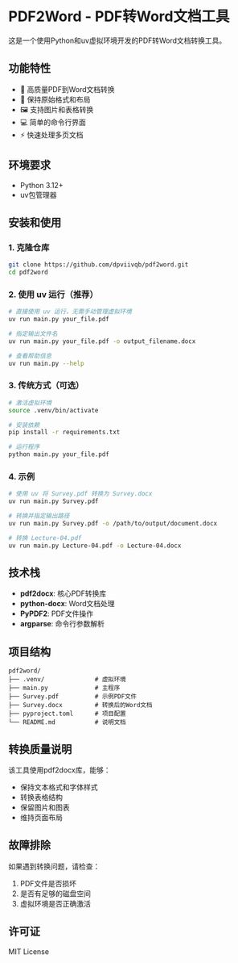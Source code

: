 # PDF2Word - PDF转Word文档工具

这是一个使用Python和uv虚拟环境开发的PDF转Word文档转换工具。

## 功能特性

- 🔄 高质量PDF到Word文档转换
- 📝 保持原始格式和布局
- 🖼️ 支持图片和表格转换
- 💻 简单的命令行界面
- ⚡ 快速处理多页文档

## 环境要求

- Python 3.12+
- uv包管理器

## 安装和使用

### 1. 克隆仓库
```bash
git clone https://github.com/dpviivqb/pdf2word.git
cd pdf2word
```

### 2. 使用 uv 运行（推荐）
```bash
# 直接使用 uv 运行，无需手动管理虚拟环境
uv run main.py your_file.pdf

# 指定输出文件名
uv run main.py your_file.pdf -o output_filename.docx

# 查看帮助信息
uv run main.py --help
```

### 3. 传统方式（可选）
```bash
# 激活虚拟环境
source .venv/bin/activate

# 安装依赖
pip install -r requirements.txt

# 运行程序
python main.py your_file.pdf
```

### 4. 示例
```bash
# 使用 uv 将 Survey.pdf 转换为 Survey.docx
uv run main.py Survey.pdf

# 转换并指定输出路径
uv run main.py Survey.pdf -o /path/to/output/document.docx

# 转换 Lecture-04.pdf
uv run main.py Lecture-04.pdf -o Lecture-04.docx
```

## 技术栈

- **pdf2docx**: 核心PDF转换库
- **python-docx**: Word文档处理
- **PyPDF2**: PDF文件操作
- **argparse**: 命令行参数解析

## 项目结构

```
pdf2word/
├── .venv/              # 虚拟环境
├── main.py             # 主程序
├── Survey.pdf          # 示例PDF文件
├── Survey.docx         # 转换后的Word文档
├── pyproject.toml      # 项目配置
└── README.md           # 说明文档
```

## 转换质量说明

该工具使用pdf2docx库，能够：
- 保持文本格式和字体样式
- 转换表格结构
- 保留图片和图表
- 维持页面布局

## 故障排除

如果遇到转换问题，请检查：
1. PDF文件是否损坏
2. 是否有足够的磁盘空间
3. 虚拟环境是否正确激活

## 许可证

MIT License

